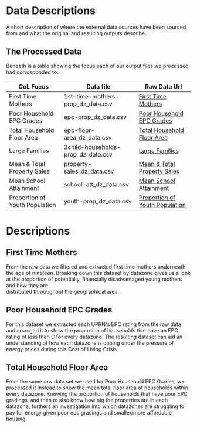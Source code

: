 # Data Descriptions

A short description of where the external data sources have been sourced from and what the
original and resulting outputs describe.

## The Processed Data

Beneath is a table showing the focus each of our output files we processed
had corrosponded to.

| CoL Focus                      | Data file                          | Raw Data Url                        |            
|--------------------------------|------------------------------------|-------------------------------------|                                                                      
| First Time Mothers             | 1st-time-mothers-prop_dz_data.csv  | [First Time Mothers][1]             |                                                                      
| Poor Household EPC Grades      | epc-prop_dz_data.csv               | [Poor Household EPC Grades][2]      |                                                           
| Total Household Floor Area     | epc-floor-area_dz_data.csv         | [Total Household Floor Area][2]     |                                    
| Large Families                 | 3child-households-prop_dz_data.csv | [Large Families][3]                 |                                                  
| Mean & Total Property Sales    | property-sales_dz_data.csv         | [Mean & Total Property Sales][4]    |
| Mean School Attainment         | school-att_dz_data.csv             | [Mean School Attainment][5]         |
| Proportion of Youth Population | youth-prop_dz_data.csv             | [Proportion of Youth Population][6] |



[1]: https://statistics.gov.scot/resource?uri=http%3A%2F%2Fstatistics.gov.scot%2Fdata%2Fage-at-first-birth
[2]: https://statistics.gov.scot/data/domestic-energy-performance-certificates
[3]: https://www.scotlandscensus.gov.uk/documents/2011-census-table-data-sns-data-zone-2011/
[4]: https://statistics.gov.scot/resource?uri=http%3A%2F%2Fstatistics.gov.scot%2Fdata%2Fresidential-properties-sales-and-price
[5]: https://statistics.gov.scot/resource?uri=http%3A%2F%2Fstatistics.gov.scot%2Fdata%2Feducational-attainment-of-school-leavers
[6]: https://statistics.gov.scot/resource?uri=http%3A%2F%2Fstatistics.gov.scot%2Fdata%2Fpopulation-estimates-young-and-old

# Descriptions

## First Time Mothers

From the raw data we filtered and extracted first time mothers underneath the age of nineteen. Breaking down this dataset
by datazone gives us a look at the proportion of potentially, financially disadvantaged young mothers and how they are                                                                               
distributed throoughout the geographical area.

## Poor Household EPC Grades

For this dataset we extracted each UPRN's EPC rating from the raw data and arranged it to show the proportion
of households that have an EPC rating of less than C for every datazone. The resulting dataset can aid an
understanding of how each datazone is coping under the pressure of energy prices during this Cost of Living Crisis.

## Total Household Floor Area

From the same raw data set we used for Poor Household EPC Grades, we processed it instead to show the mean
total floor area of households within every datazone. Knowing the proportion of households that have poor
EPC gradings, and then to also know how big the properties are in each datazone, furthers an investigation
into which datazones are struggling to pay for energy given poor epc gradings and smaller/more affordable
housing.

##

